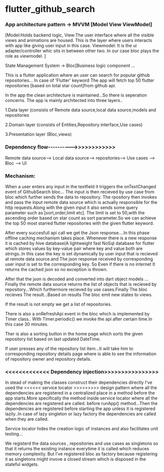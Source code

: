 # flutter_github_search


### App architecture pattern -> MVVM [Model View ViewModel]
 
[Model:Holds backend logic,
 View:The user interface where all the visible views and animations are housed.
 This is the layer where users interacts with app like giving user input in this case.
 Viewmodel: It is the ui adapter/controller whic sits in between other two.
 In our case bloc plays the role as viewmodel. 
]

State Management System -> Bloc[Business logic component ...

This is a flutter application where an user can search for popular github repositories...
In case of 'Flutter' keyword The app will fetch top 50 flutter repositories
[based on total star count]from github api.

In the app the clean architecture is maintained...So there is  seperation concerns.
The app is mainly architected into three layers..

1.Data layer (consists of Remote data source,local data source,models and repositories

2.Domain layer (consists of Entities,Repository interface,Use cases)

3.Presentation layer (Bloc,views)

### Dependency flow---------->>>>>>>>>>>>

Remote data source--> Local data source--> repositories--> Use cases --> Bloc --> UI  

### Mechanism:

When a user enters any input in the textfield it triggers the onTextChanged event of GithubSearch bloc...
The input is then recieved by use case from bloc which further sends the data to repository.
The rpository then invokes and pass the input remote data source
which is actually responsible for the http requests.Along with the given input it also sends some query parameter such as [sort,order,limit etc].
The limit is set to 50,with the ascending order based on star count as sort parameter.So we can achieve the top 50 most starred flutter
repositories with the given flutter keyword.

After every succesfull api call we get the Json response....In this phase offline caching mechanism takes place.
Whenever there is a new response it is cached by hive database(A lightweight fast NoSql database for flutter which 
stores values by key-value pair where key and value both are strings..In this case the key is set dynamically by user input that
is recieved at remote data source.and The json response received by corresponding user input is set to the corresponding key.
So Even if there is no internet It returns the cached json so no exception is thrown.

After that the json is decoded and converted into dart object models ... Finally the remote data source returns the list of objects that is recieved 
by repository...Which furthermore recieved by use cases.Finally The bloc recieves The result...Based on results The bloc emit new states to views.

If the result is not empty we get a list of repositories.


There is also a onRefreshApi event in the bloc which is implemented by Timer class..
With Timer.periodic()  we invoke the api after certain time.In this case 30 minutes.

Ther is also a sorting button in the home page which sorts the given repository list based on
last updated DateTime.

If user presses any of the repository list item...It will take him to corresponding repository details page where is 
able to see the information of repository owner and repository details.

### <<<<<<<<<<<<< Dependency injection>>>>>>>>>>>>>>>>

In stead of making the classes construct their dependencies directly I've used the <<<<<< service locator >>>>>>>>> design pattern 
where all the dependencies are registered in a centralized place in a method before the app starts.More specifically the method inside
service locator where all the dependencies are registered are called. before runApp() method...Then the dependencies are registered 
before starting the app unless it is registered lazily..In case of lazy singleton or lazy factory the dependencies are called when they are called.

Service locator hides the creation logic of instances and also facilitates unit testing...

We registerd the data sources , repositories and use cases as singletons so that it returns the existing instance everytime it is called 
which reduces memory complexity. But I've registered bloc as factory because registering it as singletons might invove a closed stream which
is disposed in the stateful widgets. 
